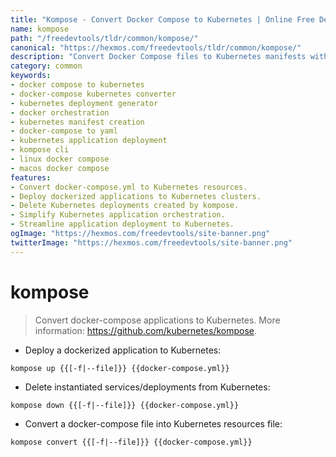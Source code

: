 ```yaml
---
title: "Kompose - Convert Docker Compose to Kubernetes | Online Free DevTools by Hexmos"
name: kompose
path: "/freedevtools/tldr/common/kompose/"
canonical: "https://hexmos.com/freedevtools/tldr/common/kompose/"
description: "Convert Docker Compose files to Kubernetes manifests with Kompose. Streamline application deployment and orchestration. Free online tool, no registration required."
category: common
keywords:
- docker compose to kubernetes
- docker-compose kubernetes converter
- kubernetes deployment generator
- docker orchestration
- kubernetes manifest creation
- docker-compose to yaml
- kubernetes application deployment
- kompose cli
- linux docker compose
- macos docker compose
features:
- Convert docker-compose.yml to Kubernetes resources.
- Deploy dockerized applications to Kubernetes clusters.
- Delete Kubernetes deployments created by kompose.
- Simplify Kubernetes application orchestration.
- Streamline application deployment to Kubernetes.
ogImage: "https://hexmos.com/freedevtools/site-banner.png"
twitterImage: "https://hexmos.com/freedevtools/site-banner.png"
---
```


# kompose

> Convert docker-compose applications to Kubernetes.
> More information: <https://github.com/kubernetes/kompose>.

- Deploy a dockerized application to Kubernetes:

`kompose up {{[-f|--file]}} {{docker-compose.yml}}`

- Delete instantiated services/deployments from Kubernetes:

`kompose down {{[-f|--file]}} {{docker-compose.yml}}`

- Convert a docker-compose file into Kubernetes resources file:

`kompose convert {{[-f|--file]}} {{docker-compose.yml}}`
